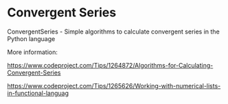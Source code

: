 # Convergent Series

ConvergentSeries - Simple algorithms to calculate convergent series in the Python language

More information:

https://www.codeproject.com/Tips/1264872/Algorithms-for-Calculating-Convergent-Series

https://www.codeproject.com/Tips/1265626/Working-with-numerical-lists-in-functional-languag

